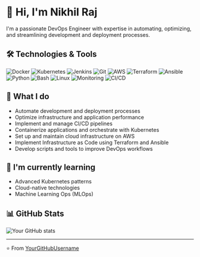 # 👋 Hi, I'm Nikhil Raj

I'm a passionate DevOps Engineer with expertise in automating, optimizing, and streamlining development and deployment processes.

## 🛠 Technologies & Tools

![Docker](https://img.shields.io/badge/-Docker-2496ED?style=flat-square&logo=docker&logoColor=white)
![Kubernetes](https://img.shields.io/badge/-Kubernetes-326CE5?style=flat-square&logo=kubernetes&logoColor=white)
![Jenkins](https://img.shields.io/badge/-Jenkins-D24939?style=flat-square&logo=jenkins&logoColor=white)
![Git](https://img.shields.io/badge/-Git-F05032?style=flat-square&logo=git&logoColor=white)
![AWS](https://img.shields.io/badge/-AWS-232F3E?style=flat-square&logo=amazon-aws&logoColor=white)
![Terraform](https://img.shields.io/badge/-Terraform-623CE4?style=flat-square&logo=terraform&logoColor=white)
![Ansible](https://img.shields.io/badge/-Ansible-EE0000?style=flat-square&logo=ansible&logoColor=white)
![Python](https://img.shields.io/badge/-Python-3776AB?style=flat-square&logo=python&logoColor=white)
![Bash](https://img.shields.io/badge/-Bash-4EAA25?style=flat-square&logo=gnu-bash&logoColor=white)
![Linux](https://img.shields.io/badge/-Linux-FCC624?style=flat-square&logo=linux&logoColor=black)
![Monitoring](https://img.shields.io/badge/-Monitoring-31B8BB?style=flat-square&logo=prometheus&logoColor=white)
![CI/CD](https://img.shields.io/badge/-CI%2FCD-4A90E2?style=flat-square&logo=github-actions&logoColor=white)

## 💼 What I do

- Automate development and deployment processes
- Optimize infrastructure and application performance
- Implement and manage CI/CD pipelines
- Containerize applications and orchestrate with Kubernetes
- Set up and maintain cloud infrastructure on AWS
- Implement Infrastructure as Code using Terraform and Ansible
- Develop scripts and tools to improve DevOps workflows

## 🌱 I'm currently learning

- Advanced Kubernetes patterns
- Cloud-native technologies
- Machine Learning Ops (MLOps)


## 📊 GitHub Stats

![Your GitHub stats](https://github-readme-stats.vercel.app/api?kannanrj=kannanrj&show_icons=true&theme=radical)

---

⭐️ From [YourGitHubUsername](https://github.com/kannanrj)
